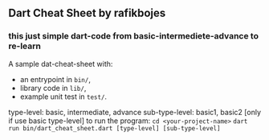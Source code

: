 ## Dart Cheat Sheet by rafikbojes
### this just simple dart-code from basic-intermediete-advance to re-learn
A sample dat-cheat-sheet with:
- an entrypoint in `bin/`,
- library code in `lib/`,
- example unit test in `test/`.

type-level: basic, intermediate, advance
sub-type-level: basic1, basic2 [only if use basic type-level]
to run the program: 
`cd <your-project-name>`
`dart run bin/dart_cheat_sheet.dart [type-level] [sub-type-level]`
